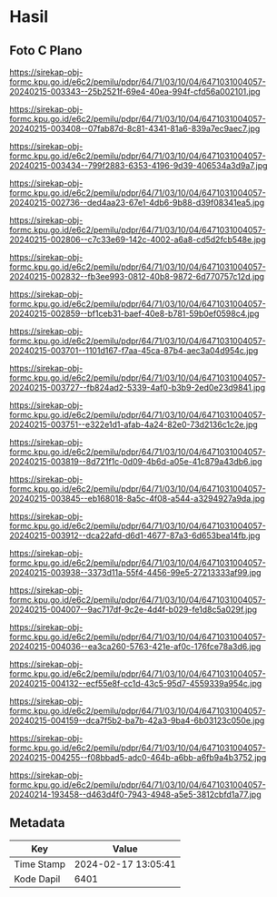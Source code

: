 # Hasil

## Foto C Plano

https://sirekap-obj-formc.kpu.go.id/e6c2/pemilu/pdpr/64/71/03/10/04/6471031004057-20240215-003343--25b2521f-69e4-40ea-994f-cfd56a002101.jpg

https://sirekap-obj-formc.kpu.go.id/e6c2/pemilu/pdpr/64/71/03/10/04/6471031004057-20240215-003408--07fab87d-8c81-4341-81a6-839a7ec9aec7.jpg

https://sirekap-obj-formc.kpu.go.id/e6c2/pemilu/pdpr/64/71/03/10/04/6471031004057-20240215-003434--799f2883-6353-4196-9d39-406534a3d9a7.jpg

https://sirekap-obj-formc.kpu.go.id/e6c2/pemilu/pdpr/64/71/03/10/04/6471031004057-20240215-002736--ded4aa23-67e1-4db6-9b88-d39f08341ea5.jpg

https://sirekap-obj-formc.kpu.go.id/e6c2/pemilu/pdpr/64/71/03/10/04/6471031004057-20240215-002806--c7c33e69-142c-4002-a6a8-cd5d2fcb548e.jpg

https://sirekap-obj-formc.kpu.go.id/e6c2/pemilu/pdpr/64/71/03/10/04/6471031004057-20240215-002832--fb3ee993-0812-40b8-9872-6d770757c12d.jpg

https://sirekap-obj-formc.kpu.go.id/e6c2/pemilu/pdpr/64/71/03/10/04/6471031004057-20240215-002859--bf1ceb31-baef-40e8-b781-59b0ef0598c4.jpg

https://sirekap-obj-formc.kpu.go.id/e6c2/pemilu/pdpr/64/71/03/10/04/6471031004057-20240215-003701--1101d167-f7aa-45ca-87b4-aec3a04d954c.jpg

https://sirekap-obj-formc.kpu.go.id/e6c2/pemilu/pdpr/64/71/03/10/04/6471031004057-20240215-003727--fb824ad2-5339-4af0-b3b9-2ed0e23d9841.jpg

https://sirekap-obj-formc.kpu.go.id/e6c2/pemilu/pdpr/64/71/03/10/04/6471031004057-20240215-003751--e322e1d1-afab-4a24-82e0-73d2136c1c2e.jpg

https://sirekap-obj-formc.kpu.go.id/e6c2/pemilu/pdpr/64/71/03/10/04/6471031004057-20240215-003819--8d721f1c-0d09-4b6d-a05e-41c879a43db6.jpg

https://sirekap-obj-formc.kpu.go.id/e6c2/pemilu/pdpr/64/71/03/10/04/6471031004057-20240215-003845--eb168018-8a5c-4f08-a544-a3294927a9da.jpg

https://sirekap-obj-formc.kpu.go.id/e6c2/pemilu/pdpr/64/71/03/10/04/6471031004057-20240215-003912--dca22afd-d6d1-4677-87a3-6d653bea14fb.jpg

https://sirekap-obj-formc.kpu.go.id/e6c2/pemilu/pdpr/64/71/03/10/04/6471031004057-20240215-003938--3373d11a-55f4-4456-99e5-27213333af99.jpg

https://sirekap-obj-formc.kpu.go.id/e6c2/pemilu/pdpr/64/71/03/10/04/6471031004057-20240215-004007--9ac717df-9c2e-4d4f-b029-fe1d8c5a029f.jpg

https://sirekap-obj-formc.kpu.go.id/e6c2/pemilu/pdpr/64/71/03/10/04/6471031004057-20240215-004036--ea3ca260-5763-421e-af0c-176fce78a3d6.jpg

https://sirekap-obj-formc.kpu.go.id/e6c2/pemilu/pdpr/64/71/03/10/04/6471031004057-20240215-004132--ecf55e8f-cc1d-43c5-95d7-4559339a954c.jpg

https://sirekap-obj-formc.kpu.go.id/e6c2/pemilu/pdpr/64/71/03/10/04/6471031004057-20240215-004159--dca7f5b2-ba7b-42a3-9ba4-6b03123c050e.jpg

https://sirekap-obj-formc.kpu.go.id/e6c2/pemilu/pdpr/64/71/03/10/04/6471031004057-20240215-004255--f08bbad5-adc0-464b-a6bb-a6fb9a4b3752.jpg

https://sirekap-obj-formc.kpu.go.id/e6c2/pemilu/pdpr/64/71/03/10/04/6471031004057-20240214-193458--d463d4f0-7943-4948-a5e5-3812cbfd1a77.jpg


## Metadata

| Key        | Value               |
| ---------- | ------------------- |
| Time Stamp | 2024-02-17 13:05:41 |
| Kode Dapil | 6401                |



